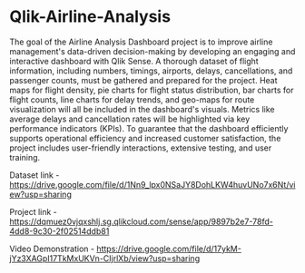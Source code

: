 # Qlik-Airline-Analysis
The goal of the Airline Analysis Dashboard project is to improve airline management's data-driven decision-making by developing an engaging and interactive dashboard with Qlik Sense. A thorough dataset of flight information, including numbers, timings, airports, delays, cancellations, and passenger counts, must be gathered and prepared for the project. Heat maps for flight density, pie charts for flight status distribution, bar charts for flight counts, line charts for delay trends, and geo-maps for route visualization will all be included in the dashboard's visuals. Metrics like average delays and cancellation rates will be highlighted via key performance indicators (KPIs). To guarantee that the dashboard efficiently supports operational efficiency and increased customer satisfaction, the project includes user-friendly interactions, extensive testing, and user training.

Dataset link - 
https://drive.google.com/file/d/1Nn9_lpx0NSaJY8DohLKW4huvUNo7x6Nt/view?usp=sharing

Project link - 
https://dqmuez0vjqxshlj.sg.qlikcloud.com/sense/app/9897b2e7-78fd-4dd8-9c30-2f02514ddb81

Video Demonstration - 
https://drive.google.com/file/d/17ykM-jYz3XAGpI17TkMxUKVn-CIjrlXb/view?usp=sharing

